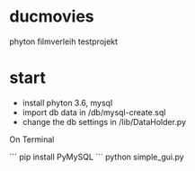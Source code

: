 # ducmovies
phyton filmverleih testprojekt

# start
- install phyton 3.6, mysql
- import db data in /db/mysql-create.sql
- change the db settings in /lib/DataHolder.py

On Terminal

´´´ pip install PyMySQL
´´´ python simple_gui.py
